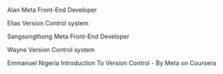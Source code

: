 Alan
Meta Front-End Developer

Elias 
Version Control system

Sangsongthong
Meta Front-End Developer

Wayne 
Version Control system
 
Emmanuel
Nigeria
Introduction To Version Control - By Meta on Coursera
